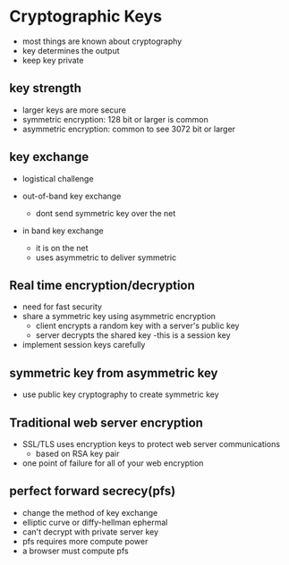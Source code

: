 # Cryptographic Keys

- most things are known about cryptography
- key determines the output
- keep key private

## key strength

- larger keys are more secure
- symmetric encryption: 128 bit or larger is common
- asymmetric encryption: common to see 3072 bit or larger

## key exchange

- logistical challenge

- out-of-band key exchange

  - dont send symmetric key over the net

- in band key exchange

  - it is on the net
  - uses asymmetric to deliver symmetric

## Real time encryption/decryption

- need for fast security
- share a symmetric key using asymmetric encryption
  - client encrypts a random key with a server's public key
  - server decrypts the shared key
    -this is a session key
- implement session keys carefully

## symmetric key from asymmetric key

- use public key cryptography to create symmetric key

## Traditional web server encryption

- SSL/TLS uses encryption keys to protect web server communications
  - based on RSA key pair
- one point of failure for all of your web encryption

## perfect forward secrecy(pfs)

- change the method of key exchange
- elliptic curve or diffy-hellman ephermal
- can't decrypt with private server key
- pfs requires more compute power
- a browser must compute pfs
